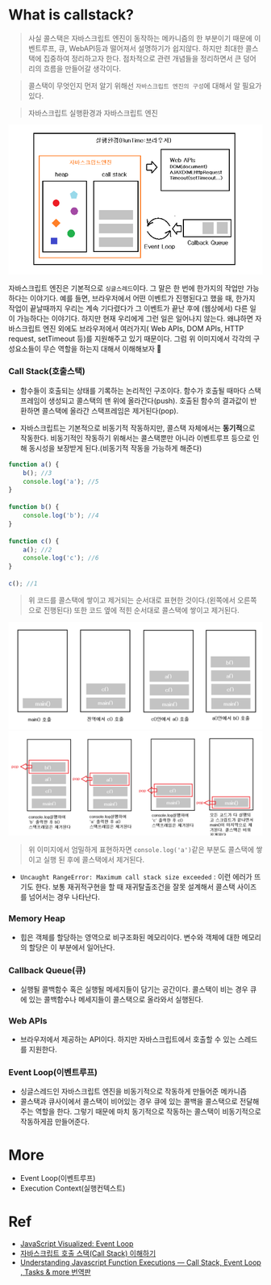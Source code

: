 # What is callstack?

> 사실 콜스택은 자바스크립트 엔진이 동작하는 메카니즘의 한 부분이기 때문에 이벤트루프, 큐, WebAPI등과 떨어져서 설명하기가 쉽지않다. 하지만 최대한 콜스택에 집중하여 정리하고자 한다. 점차적으로 관련 개념들을 정리하면서 큰 덩어리의 흐름을 만들어갈 생각이다.

> 콜스택이 무엇인지 먼저 알기 위해선 `자바스크립트 엔진의 구성`에 대해서 알 필요가 있다.

> 자바스크립트 실행환경과 자바스크립트 엔진

![jsengine](../../image/jsengine.png)

자바스크립트 엔진은 기본적으로 `싱글스레드`이다. 그 말은 한 번에 한가지의 작업만 가능하다는 이야기다. 예를 들면, 브라우저에서 어떤 이벤트가 진행된다고 했을 때, 한가지 작업이 끝날때까지 우리는 계속 기다렸다가 그 이벤트가 끝난 후에 (웹상에서) 다른 일이 가능하다는 이야기다. 하지만 현재 우리에게 그런 일은 일어나지 않는다. 왜냐하면 자바스크립트 엔진 외에도 브라우저에서 여러가지( Web APIs, DOM APIs, HTTP request, setTimeout 등)를 지원해주고 있기 때문이다. 그럼 위 이미지에서 각각의 구성요소들이 무슨 역할을 하는지 대해서 이해해보자 🚀

### Call Stack(호출스택)

-   함수들이 호출되는 상태를 기록하는 논리적인 구조이다. 함수가 호출될 때마다 스택프레임이 생성되고 콜스택의 맨 위에 올라간다(push). 호출된 함수의 결과값이 반환하면 콜스택에 올라간 스택프레임은 제거된다(pop).

-   자바스크립트는 기본적으로 비동기적 작동하지만, 콜스택 자체에서는 **동기적**으로 작동한다. 비동기적인 작동하기 위해서는 콜스택뿐만 아니라 이벤트루프 등으로 인해 동시성을 보장받게 된다.(비동기적 작동을 가능하게 해준다)

```javascript
function a() {
    b(); //3
    console.log('a'); //5
}

function b() {
    console.log('b'); //4
}

function c() {
    a(); //2
    console.log('c'); //6
}

c(); //1
```

> 위 코드를 콜스택에 쌓이고 제거되는 순서대로 표현한 것이다.(왼쪽에서 오른쪽으로 진행된다) 또한 코드 옆에 적힌 순서대로 콜스택에 쌓이고 제거된다.

![callstack1](../../image/callstack1.png)
![callstack2](../../image/callstack2.png)

> 위 이미지에서 엄밀하게 표현하자면 `console.log('a')`같은 부분도 콜스택에 쌓이고 실행 된 후에 콜스택에서 제거된다.

-   `Uncaught RangeError: Maximum call stack size exceeded` : 이런 에러가 뜨기도 한다. 보통 재귀적구현을 할 때 재귀탈출조건을 잘못 설계해서 콜스택 사이즈를 넘어서는 경우 나타난다.

### Memory Heap

-   힙은 객체를 할당하는 영역으로 비구조화된 메모리이다. 변수와 객체에 대한 메모리의 할당은 이 부분에서 일어난다.

### Callback Queue(큐)

-   실행될 콜백함수 혹은 실행될 메세지들이 담기는 공간이다. 콜스택이 비는 경우 큐에 있는 콜백함수나 메세지들이 콜스택으로 올라와서 실행된다.

### Web APIs

-   브라우저에서 제공하는 API이다. 하지만 자바스크립트에서 호출할 수 있는 스레드를 지원한다.

### Event Loop(이벤트루프)

-   싱글스레드인 자바스크립트 엔진을 비동기적으로 작동하게 만들어준 메카니즘
-   콜스택과 큐사이에서 콜스택이 비어있는 경우 큐에 있는 콜백을 콜스택으로 전달해주는 역할을 한다. 그렇기 때문에 마치 동기적으로 작동하는 콜스택이 비동기적으로 작동하게끔 만들어준다.

# More

-   Event Loop(이벤트루프)
-   Execution Context(실행컨텍스트)

# Ref

-   [JavaScript Visualized: Event Loop](https://dev.to/lydiahallie/javascript-visualized-event-loop-3dif)
-   [자바스크립트 호출 스택(Call Stack) 이해하기](https://new93helloworld.tistory.com/358)
-   [Understanding Javascript Function Executions — Call Stack, Event Loop , Tasks & more 번역판](https://velog.io/@jakeseo_me/2019-03-15-2303-%EC%9E%91%EC%84%B1%EB%90%A8-rmjta5a3xh)

